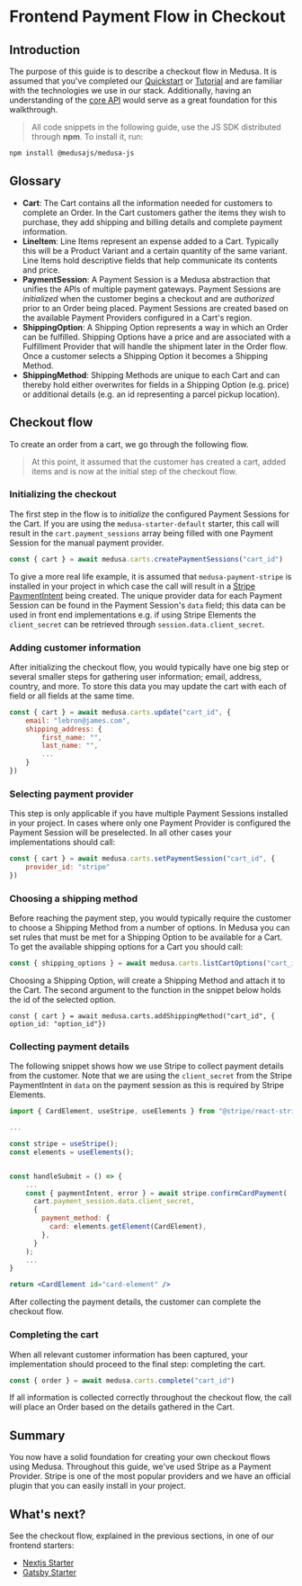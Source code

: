 # Frontend Payment Flow in Checkout

## Introduction
The purpose of this guide is to describe a checkout flow in Medusa. It is assumed that you've completed our [Quickstart](https://docs.medusajs.com/quickstart/quick-start) or [Tutorial](https://docs.medusajs.com/tutorial/set-up-your-development-environment) and are familiar with the technologies we use in our stack. Additionally, having an understanding of the [core API](https://docs.medusajs.com/api/store/auth) would serve as a great foundation for this walkthrough.
> All code snippets in the following guide, use the JS SDK distributed through **npm**. To install it, run:

```bash npm2yarn
npm install @medusajs/medusa-js
```

## Glossary
- **Cart**: The Cart contains all the information needed for customers to complete an Order. In the Cart customers gather the items they wish to purchase, they add shipping and billing details and complete payment information.
- **LineItem**: Line Items represent an expense added to a Cart. Typically this will be a Product Variant and a certain quantity of the same variant. Line Items hold descriptive fields that help communicate its contents and price.
- **PaymentSession**: A Payment Session is a Medusa abstraction that unifies the APIs of multiple payment gateways. Payment Sessions are _initialized_ when the customer begins a checkout and are _authorized_ prior to an Order being placed. Payment Sessions are created based on the available Payment Providers configured in a Cart's region.
- **ShippingOption**: A Shipping Option represents a way in which an Order can be fulfilled. Shipping Options have a price and are associated with a Fulfillment Provider that will handle the shipment later in the Order flow. Once a customer selects a Shipping Option it becomes a Shipping Method.
- **ShippingMethod**: Shipping Methods are unique to each Cart and can thereby hold either overwrites for fields in a Shipping Option (e.g. price) or additional details (e.g. an id representing a parcel pickup location).

## Checkout flow
To create an order from a cart, we go through the following flow.
> At this point, it assumed that the customer has created a cart, added items and is now at the initial step of the checkout flow.

### Initializing the checkout
The first step in the flow is to _initialize_ the configured Payment Sessions for the Cart. If you are using the `medusa-starter-default` starter, this call will result in the `cart.payment_sessions` array being filled with one Payment Session for the manual payment provider.

```javascript
const { cart } = await medusa.carts.createPaymentSessions("cart_id")
```

To give a more real life example, it is assumed that `medusa-payment-stripe` is installed in your project in which case the call will result in a [Stripe PaymentIntent](https://stripe.com/docs/api/payment_intents) being created. The unique provider data for each Payment Session can be found in the Payment Session's `data` field; this data can be used in front end implementations e.g. if using Stripe Elements the `client_secret` can be retrieved through `session.data.client_secret`.

### Adding customer information
After initializing the checkout flow, you would typically have one big step or several smaller steps for gathering user information; email, address, country, and more. To store this data you may update the cart with each of field or all fields at the same time.

```javascript
const { cart } = await medusa.carts.update("cart_id", {
    email: "lebron@james.com",
    shipping_address: {
        first_name: "",
        last_name: "",
        ...
    }
})
```

### Selecting payment provider
This step is only applicable if you have multiple Payment Sessions installed in your project. In cases where only one Payment Provider is configured the Payment Session will be preselected. In all other cases your implementations should call:

```javascript
const { cart } = await medusa.carts.setPaymentSession("cart_id", {
    provider_id: "stripe"
})
```

### Choosing a shipping method
Before reaching the payment step, you would typically require the customer to choose a Shipping Method from a number of options. In Medusa you can set rules that must be met for a Shipping Option to be available for a Cart. To get the available shipping options for a Cart you should call:
```javascript
const { shipping_options } = await medusa.carts.listCartOptions("cart_id")
```

Choosing a Shipping Option, will create a Shipping Method and attach it to the Cart. The second argument to the function in the snippet below holds the id of the selected option.
```javascript=
const { cart } = await medusa.carts.addShippingMethod("cart_id", { option_id: "option_id"})
```

### Collecting payment details
The following snippet shows how we use Stripe to collect payment details from the customer. Note that we are using the `client_secret` from the Stripe PaymentIntent in `data` on the payment session as this is required by Stripe Elements.
```jsx
import { CardElement, useStripe, useElements } from "@stripe/react-stripe-js";

...

const stripe = useStripe();
const elements = useElements();


const handleSubmit = () => {
    ...
    const { paymentIntent, error } = await stripe.confirmCardPayment(
      cart.payment_session.data.client_secret,
      {
        payment_method: {
          card: elements.getElement(CardElement),
        },
      }
    );
    ...
}

return <CardElement id="card-element" />
```
After collecting the payment details, the customer can complete the checkout flow.

### Completing the cart
When all relevant customer information has been captured, your implementation should proceed to the final step: completing the cart. 
```javascript
const { order } = await medusa.carts.complete("cart_id")
```
If all information is collected correctly throughout the checkout flow, the call will place an Order based on the details gathered in the Cart.

## Summary
You now have a solid foundation for creating your own checkout flows using Medusa. Throughout this guide, we've used Stripe as a Payment Provider. Stripe is one of the most popular providers and we have an official plugin that you can easily install in your project.

## What's next?
See the checkout flow, explained in the previous sections, in one of our frontend starters:
- [Nextjs Starter](https://github.com/medusajs/nextjs-starter-medusa)
- [Gatsby Starter](https://github.com/medusajs/gatsby-starter-medusa)

